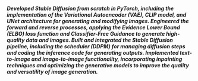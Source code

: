 <h5> 

Developed Stable Diffusion from scratch in PyTorch, including the implementation of the Variational Autoencoder (VAE), CLIP model, and UNet architecture for generating and modifying images.
Engineered the forward and reverse processes, applying the Evidence Lower Bound (ELBO) loss function and Classifier-Free Guidance to generate high-quality data and images.
Built and integrated the Stable Diffusion pipeline, including the scheduler (DDPM) for managing diffusion steps and coding the inference code for generating outputs.
Implemented text-to-image and image-to-image functionality, incorporating inpainting techniques and optimizing the generative models to improve the quality and versatility of image generation.



</h5>
